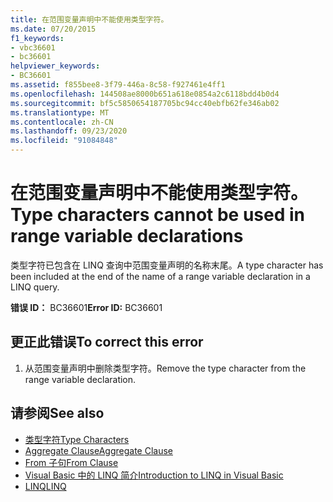 ```yaml
---
title: 在范围变量声明中不能使用类型字符。
ms.date: 07/20/2015
f1_keywords:
- vbc36601
- bc36601
helpviewer_keywords:
- BC36601
ms.assetid: f855bee8-3f79-446a-8c58-f927461e4ff1
ms.openlocfilehash: 144508ae8000b651a618e0854a2c6118bdd4b0d4
ms.sourcegitcommit: bf5c5850654187705bc94cc40ebfb62fe346ab02
ms.translationtype: MT
ms.contentlocale: zh-CN
ms.lasthandoff: 09/23/2020
ms.locfileid: "91084848"
---
```

# <a name="type-characters-cannot-be-used-in-range-variable-declarations"></a><span data-ttu-id="45357-102">在范围变量声明中不能使用类型字符。</span><span class="sxs-lookup"><span data-stu-id="45357-102">Type characters cannot be used in range variable declarations</span></span>

<span data-ttu-id="45357-103">类型字符已包含在 LINQ 查询中范围变量声明的名称末尾。</span><span class="sxs-lookup"><span data-stu-id="45357-103">A type character has been included at the end of the name of a range variable declaration in a LINQ query.</span></span>  
  
 <span data-ttu-id="45357-104">**错误 ID：** BC36601</span><span class="sxs-lookup"><span data-stu-id="45357-104">**Error ID:** BC36601</span></span>  
  
## <a name="to-correct-this-error"></a><span data-ttu-id="45357-105">更正此错误</span><span class="sxs-lookup"><span data-stu-id="45357-105">To correct this error</span></span>  
  
1. <span data-ttu-id="45357-106">从范围变量声明中删除类型字符。</span><span class="sxs-lookup"><span data-stu-id="45357-106">Remove the type character from the range variable declaration.</span></span>  
  
## <a name="see-also"></a><span data-ttu-id="45357-107">请参阅</span><span class="sxs-lookup"><span data-stu-id="45357-107">See also</span></span>

- [<span data-ttu-id="45357-108">类型字符</span><span class="sxs-lookup"><span data-stu-id="45357-108">Type Characters</span></span>](../programming-guide/language-features/data-types/type-characters.md)
- [<span data-ttu-id="45357-109">Aggregate Clause</span><span class="sxs-lookup"><span data-stu-id="45357-109">Aggregate Clause</span></span>](../language-reference/queries/aggregate-clause.md)
- [<span data-ttu-id="45357-110">From 子句</span><span class="sxs-lookup"><span data-stu-id="45357-110">From Clause</span></span>](../language-reference/queries/from-clause.md)
- [<span data-ttu-id="45357-111">Visual Basic 中的 LINQ 简介</span><span class="sxs-lookup"><span data-stu-id="45357-111">Introduction to LINQ in Visual Basic</span></span>](../programming-guide/language-features/linq/introduction-to-linq.md)
- [<span data-ttu-id="45357-112">LINQ</span><span class="sxs-lookup"><span data-stu-id="45357-112">LINQ</span></span>](../programming-guide/language-features/linq/index.md)
